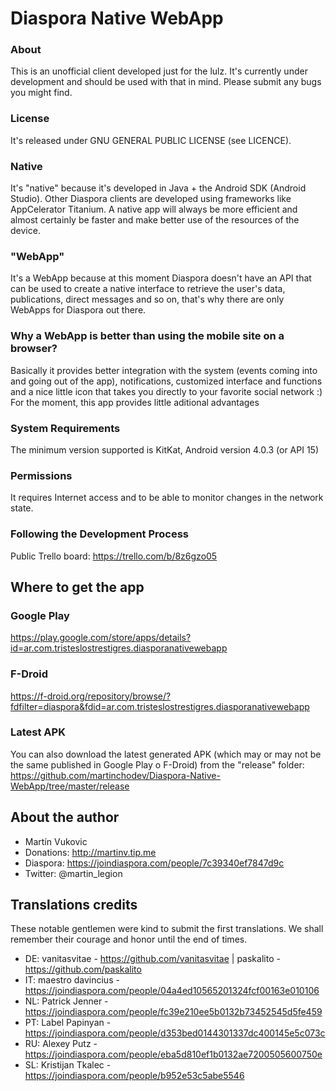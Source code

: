 # Diaspora Native WebApp

### About
This is an unofficial client developed just for the lulz.
It's currently under development and should be used with that in mind. Please submit any bugs you might find.

### License
It's released under GNU GENERAL PUBLIC LICENSE (see LICENCE).

### Native
It's "native" because it's developed in Java + the Android SDK (Android Studio).
Other Diaspora clients are developed using frameworks like AppCelerator Titanium. A native app will always be more efficient and almost certainly be faster and make better use of the resources of the device.

### "WebApp"
It's a WebApp because at this moment Diaspora doesn't have an API that can be used to create a native interface to retrieve the user's data, publications, direct messages and so on, that's why there are only WebApps for Diaspora out there.

### Why a WebApp is better than using the mobile site on a browser?
Basically it provides better integration with the system (events coming into and going out of the app), notifications, customized interface and functions and a nice little icon that takes you directly to your favorite social network :)
For the moment, this app provides little aditional advantages

### System Requirements
The minimum version supported is KitKat, Android version 4.0.3 (or API 15)

### Permissions
It requires Internet access and to be able to monitor changes in the network state.

### Following the Development Process

Public Trello board: https://trello.com/b/8z6gzo05

## Where to get the app

### Google Play

https://play.google.com/store/apps/details?id=ar.com.tristeslostrestigres.diasporanativewebapp

### F-Droid

https://f-droid.org/repository/browse/?fdfilter=diaspora&fdid=ar.com.tristeslostrestigres.diasporanativewebapp

### Latest APK

You can also download the latest generated APK (which may or may not be the same published in Google Play o F-Droid) from the "release" folder:
https://github.com/martinchodev/Diaspora-Native-WebApp/tree/master/release

## About the author

- Martín Vukovic
- Donations: http://martinv.tip.me
- Diaspora: https://joindiaspora.com/people/7c39340ef7847d9c
- Twitter: @martin_legion

## Translations credits

These notable gentlemen were kind to submit the first translations. 
We shall remember their courage and honor until the end of times.

- DE: 
vanitasvitae - https://github.com/vanitasvitae | 
paskalito - https://github.com/paskalito
- IT: 
maestro davincius - https://joindiaspora.com/people/04a4ed10565201324fcf00163e010106
- NL: 
Patrick Jenner - https://joindiaspora.com/people/fc39e210ee5b0132b73452545d5fe459
- PT: 
Label Papinyan - https://joindiaspora.com/people/d353bed0144301337dc400145e5c073c
- RU: 
Alexey Putz - https://joindiaspora.com/people/eba5d810ef1b0132ae7200505600750e
- SL: 
Kristijan Tkalec - https://joindiaspora.com/people/b952e53c5abe5546

